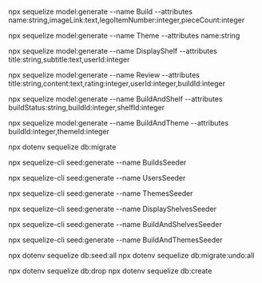 npx sequelize model:generate --name Build --attributes name:string,imageLink:text,legoItemNumber:integer,pieceCount:integer

npx sequelize model:generate --name Theme --attributes name:string

npx sequelize model:generate --name DisplayShelf --attributes title:string,subtitle:text,userId:integer

npx sequelize model:generate --name Review --attributes title:string,content:text,rating:integer,userId:integer,buildId:integer

npx sequelize model:generate --name BuildAndShelf --attributes buildStatus:string,buildId:integer,shelfId:integer

npx sequelize model:generate --name BuildAndTheme --attributes buildId:integer,themeId:integer

npx dotenv sequelize db:migrate

npx sequelize-cli seed:generate --name BuildsSeeder

npx sequelize-cli seed:generate --name UsersSeeder

npx sequelize-cli seed:generate --name ThemesSeeder

npx sequelize-cli seed:generate --name DisplayShelvesSeeder

npx sequelize-cli seed:generate --name BuildAndShelvesSeeder

npx sequelize-cli seed:generate --name BuildAndThemesSeeder

npx dotenv sequelize db:seed:all
npx dotenv sequelize db:migrate:undo:all

npx dotenv sequelize db:drop
npx dotenv sequelize db:create
